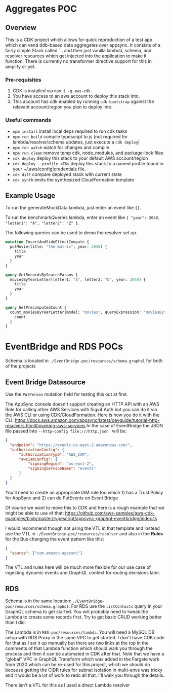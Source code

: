 # Aggregates POC

## Overview

This is a CDK project which allows for quick reproduction of a test app which can vend ddb-based data aggregates over appsync. It consists of a fairly simple Stack called ``, and then just vanilla lambda, schema, and resolver resources which get injected into the application to make it function. There is currently no transformer directive support for this in amplify cli yet.

### Pre-requisites

1. CDK is installed via `npm i -g aws-cdk`
2. You have access to an aws account to deploy this stack into.
3. This account has cdk enabled by running `cdk bootstrap` against the relevant account/region you plan to deploy into.

### Useful commands

* `npm install`               install local deps required to run cdk tasks
* `npm run build`             compile typescript to js (not required for lambda/resolver/schema updates, just execute a `cdk deploy`)
* `npm run watch`             watch for changes and compile
* `npm run clean`             remove temp cdk, node_modules, and package-lock files
* `cdk deploy`                deploy this stack to your default AWS account/region
* `cdk deploy --profile <TK>` deploy this stack to a named profile found in your ~/.aws/config|credentials file.
* `cdk diff`                  compare deployed stack with current state
* `cdk synth`                 emits the synthesized CloudFormation template


## Example Usage

To run the generateMockData lambda, just enter an event like `{}`.

To run the benchmarkQueries lambda, enter an event like `{ "year": 2040, "letter1": "A", "letter2": "Z" }`.

The following queries can be used to demo the resolver set up.

```graphql
mutation InsertAndSideEffectCompute {
  putMovie(title: "the matrix", year: 2040) {
    title
    year
  }
}

query GetRecordsBySearchParams {
  moviesByYearLetter(letter1: "A", letter2: "D", year: 2040) {
    title
    year
  }
}

query GetPrecomputedCount {
  count_moviesByYearLetter(model: "movies", queryExpression: "moviesByYearLetter") {
    count
  }
}
```

# EventBridge and RDS POCs

Schema is located in `./EventBridge-poc/resources/schema.graphql` for both of the projects

## Event Bridge Datasource

Use the `PutPerson` mutation field for testing this out at first.

The AppSync console doesn't support creating an HTTP API with an AWS Role for calling other AWS Services with Sigv4 Auth but you can do it via the AWS CLI or using CDK/CloudFormation. Here is how you do it with the CLI: https://docs.aws.amazon.com/appsync/latest/devguide/tutorial-http-resolvers.html#invoking-aws-services
In the case of EventBridge the JSON file passed into `--http-config file:///http.json ` will be:

```json
{
  "endpoint": "https://events.us-east-2.amazonaws.com/",
  "authorizationConfig": {
      "authorizationType": "AWS_IAM",
      "awsIamConfig": {
          "signingRegion": "us-east-2",
          "signingServiceName": "events"
      }
  }
}
```
You'll need to create an appropriate IAM role too which 1) has a Trust Policy for AppSync and 2) can do PutEvents on Event Bridge

Of course we want to move this to CDK and here is a rough example that we might be able to use of that: https://github.com/aws-samples/aws-cdk-examples/blob/master/typescript/appsync-graphql-eventbridge/index.ts

I would recommend though not using the VTL in that template and instead use the VTL in `./EventBridge-poc/resources/resolver` and also in the **Rules** for the Bus changing the event pattern like this:

```json
{
  "source": ["com.amazon.appsync"]
}
```

The VTL and rules here will be much more flexible for our use case of ingesting dynamic events and GraphQL context for routing decisions later.


## RDS

Schema is in the same location: `./EventBridge-poc/resources/schema.graphql`.
For RDS use the `listContacts` query in your GraphQL schema to get started. You will probably need to tweak the Lambda to create some records first. Try to get basic CRUD working better than I did.

The Lambda is in `RES-poc/resources/lambda`. You will need a MySQL DB setup with RDS Proxy in the same VPC to get started. I don't have CDK code for that as I set it up manually but there are two links at the top in the comments of that Lambda function which should walk you through the process and then it can be automated in CDK after that. Note that we have a "global" VPC in GraphQL Transform which was added in the Fargate work from 2020 which can be re-used for this project, which we should do because getting the CIDR rules for subnet isolation in multi-envs was tricky and it would be a lot of work to redo all that. I'll walk you through the details.


There isn't a VTL for this as I used a direct Lambda resolver
